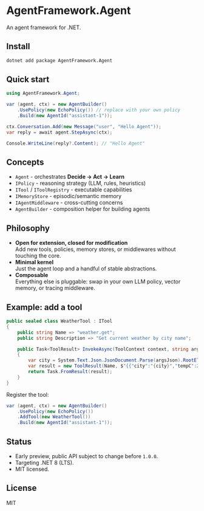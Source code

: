 # AgentFramework.Agent

An agent framework for .NET.

## Install

```bash
dotnet add package AgentFramework.Agent
```

## Quick start

```csharp
using AgentFramework.Agent;

var (agent, ctx) = new AgentBuilder()
    .UsePolicy(new EchoPolicy()) // replace with your own policy
    .Build(new AgentId("assistant-1"));

ctx.Conversation.Add(new Message("user", "Hello Agent"));
var reply = await agent.StepAsync(ctx);

Console.WriteLine(reply?.Content); // "Hello Agent"
```

## Concepts

- `Agent` - orchestrates **Decide → Act → Learn**
- `IPolicy` - reasoning strategy (LLM, rules, heuristics)
- `ITool` / `IToolRegistry` - executable capabilities
- `IMemoryStore` - episodic/semantic memory
- `IAgentMiddleware` - cross-cutting concerns
- `AgentBuilder` - composition helper for building agents

## Philosophy

- **Open for extension, closed for modification**  
  Add new tools, policies, memory stores, or middlewares without touching the core.  
- **Minimal kernel**  
  Just the agent loop and a handful of stable abstractions.  
- **Composable**  
  Everything else is pluggable: swap in your own LLM policy, vector memory, or tracing middleware.  

## Example: add a tool

```csharp
public sealed class WeatherTool : ITool
{
    public string Name => "weather.get";
    public string Description => "Get current weather by city name";

    public Task<ToolResult> InvokeAsync(ToolContext context, string argsJson, CancellationToken ct = default)
    {
        var city = System.Text.Json.JsonDocument.Parse(argsJson).RootElement.GetProperty("city").GetString();
        var result = new ToolResult(Name, $"{{"city":"{city}","tempC":21}}");
        return Task.FromResult(result);
    }
}
```

Register the tool:

```csharp
var (agent, ctx) = new AgentBuilder()
    .UsePolicy(new EchoPolicy())
    .AddTool(new WeatherTool())
    .Build(new AgentId("assistant-1"));
```

## Status

- Early preview, public API subject to change before `1.0.0`.
- Targeting .NET 8 (LTS).
- MIT licensed.

## License

MIT
